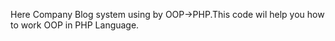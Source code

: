 Here Company Blog system using by OOP->PHP.This code wil help you how to work OOP in PHP Language. 
